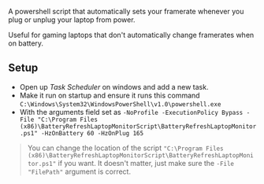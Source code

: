 A powershell script that automatically sets your framerate whenever you plug or unplug your laptop from power.

Useful for gaming laptops that don't automatically change framerates when on battery.

## Setup

-   Open up _Task Scheduler_ on windows and add a new task.
-   Make it run on startup and ensure it runs this command `C:\Windows\System32\WindowsPowerShell\v1.0\powershell.exe`
-   With the arguments field set as `-NoProfile -ExecutionPolicy Bypass -File "C:\Program Files (x86)\BatteryRefreshLaptopMonitorScript\BatteryRefreshLaptopMonitor.ps1" -HzOnBattery 60 -HzOnPlug 165`

> You can change the location of the script `"C:\Program Files (x86)\BatteryRefreshLaptopMonitorScript\BatteryRefreshLaptopMonitor.ps1"` if you want. It doesn't matter, just make sure the `-File "FilePath"` argument is correct.
